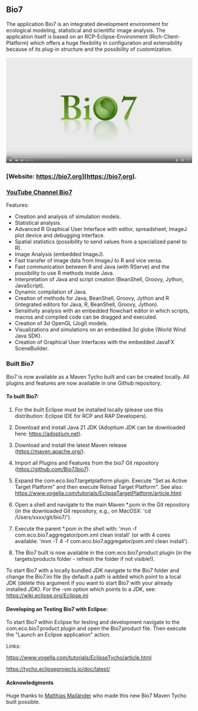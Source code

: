 ## Bio7
The application Bio7 is an integrated development environment for ecological modeling, statistical and scientific image analysis. The application itself is based on an RCP-Eclipse-Environment (Rich-Client-Platform) which offers a huge flexibility in configuration and extensibility because of its plug-in structure and the possibility of customization.

[![Bio7 Overview Video](https://raw.githubusercontent.com/Bio7/bio7/master/resources/screen.jpg)](https://www.youtube.com/watch?v=pyYn690KaNE)


### [Website: https://bio7.org](https://bio7.org).

### [YouTube Channel Bio7](https://www.youtube.com/channel/UCFY-w-tMbVzhrLro4Q2KbFg)

Features:

* Creation and analysis of simulation models.
* Statistical analysis.
* Advanced R Graphical User Interface with editor, spreadsheet, ImageJ plot device and debugging interface.
* Spatial statistics (possibility to send values from a specialized panel to R).
* Image Analysis (embedded ImageJ).
* Fast transfer of image data from ImageJ to R and vice versa.
* Fast communication between R and Java (with RServe) and the possibility to use R methods inside Java.
* Interpretation of Java and script creation (BeanShell, Groovy, Jython, JavaScript).
* Dynamic compilation of Java.
* Creation of methods for Java, BeanShell, Groovy, Jython and R (integrated editors for Java, R, BeanShell, Groovy, Jython).
* Sensitivity analysis with an embedded flowchart editor in which scripts, macros and compiled code can be dragged and executed.
* Creation of 3d OpenGL (Jogl) models.
* Visualizations and simulations on an embedded 3d globe (World Wind Java SDK).
* Creation of Graphical User Interfaces with the embedded JavaFX SceneBuilder.

### Built Bio7

Bio7 is now available as a Maven Tycho built and can be created locally. All plugins and features are now available in one Github repository.

#### To built Bio7:

1. For the built Eclipse must be installed locally (please use this distribution: Eclipse IDE for RCP and RAP Developers).

2. Download and install Java 21 JDK (Adoptium JDK can be downloaded here:  https://adoptium.net).

3. Download and install the latest Maven release (https://maven.apache.org/).

4. Import all Plugins and Features from the bio7 Git repository (https://github.com/Bio7/bio7).

5. Expand the com.eco.bio7.targetplatform plugin. Execute "Set as Active Target Platform" and then execute Reload Target Platform". See also: https://www.vogella.com/tutorials/EclipseTargetPlatform/article.html

6. Open a shell and navigate to the main Maven *.pom in the Git repository (in the downloaded Git repository, e.g., on MacOSX: 'cd /Users/xxxx/git/bio7/').

7. Execute the parent *.pom in the shell with: 'mvn -f com.eco.bio7.aggregator/pom.xml clean install' (or with 4 cores available: 'mvn -T 4 -f com.eco.bio7.aggregator/pom.xml clean install').

8. The Bio7 built is now available in the com.eco.bio7.product plugin (in the targets/products folder - refresh the folder if not visible!).

To start Bio7 with a locally bundled JDK navigate to the Bio7 folder and change the Bio7.ini file (by default a path is added which point to a local JDK (delete this argument if you want to start Bio7 with your already installed JDK). For the -vm option which points to a JDK, see: https://wiki.eclipse.org/Eclipse.ini

#### Developing an Testing Bio7 with Eclipse:

To start Bio7 within Eclipse for testing and development navigate to the com.eco.bio7.product plugin and open the Bio7.product file. Then execute the "Launch an Eclipse application" action.

Links: 

https://www.vogella.com/tutorials/EclipseTycho/article.html

https://tycho.eclipseprojects.io/doc/latest/

#### Acknowledgments

Huge thanks to [Matthias Mailänder](https://github.com/Mailaender) who made this new Bio7 Maven Tycho built  possible.



